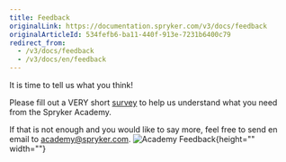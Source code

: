 ```yaml
---
title: Feedback
originalLink: https://documentation.spryker.com/v3/docs/feedback
originalArticleId: 534fefb6-ba11-440f-913e-7231b6400c79
redirect_from:
  - /v3/docs/feedback
  - /v3/docs/en/feedback
---
```


It is time to tell us what you think!

Please fill out a VERY short [survey](%28"https://docs.google.com/forms/d/e/1FAIpQLScABbu2x2zKPC21gsRjQnhbKLTNZeNkZFBodc4nXbrxPMGW3Q/viewform%29) to help us understand what you need from the Spryker Academy.

If that is not enough and you would like to say more, feel free to send en email to [academy@spryker.com](mailto:academy@spryker.com).
![Academy Feedback](https://spryker.s3.eu-central-1.amazonaws.com/docs/About/Understanding+Spryker/Feedback/Academy-Feedback.png){height="" width=""}

